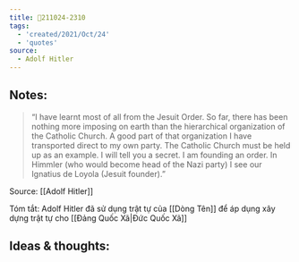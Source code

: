 ```yaml
---
title: 💬211024-2310
tags:
  - 'created/2021/Oct/24'
  - 'quotes'
source:
  - Adolf Hitler
---
```


## Notes:
> “I have learnt most of all from the Jesuit Order. So far, there has been nothing more imposing on earth than the hierarchical organization of the Catholic Church. A good part of that organization I have transported direct to my own party. The Catholic Church must be held up as an example. I will tell you a secret. I am founding an order. In Himmler (who would become head of the Nazi party) I see our Ignatius de Loyola (Jesuit founder).”

Source: [[Adolf Hitler]]

Tóm tắt: Adolf Hitler đã sử dụng trật tự của [[Dòng Tên]] để áp dụng xây dựng trật tự cho [[Đảng Quốc Xã|Đức Quốc Xã]]

## Ideas & thoughts:
